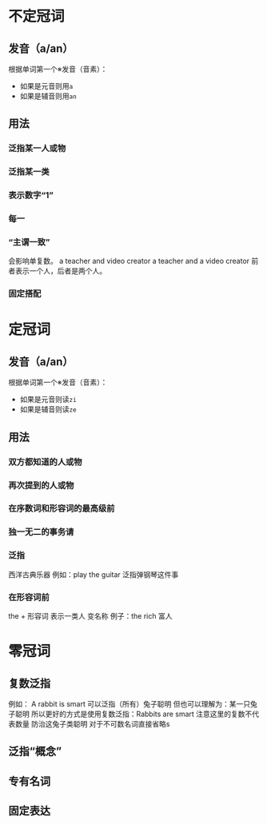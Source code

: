 # 不定冠词

## 发音（a/an）
根据单词第一个※发音（音素）：
- 如果是元音则用`a`
- 如果是辅音则用`an`
## 用法
### 泛指某一人或物
### 泛指某一类
### 表示数字“1”
### 每一

### “主谓一致”
会影响单复数。
a teacher and video creator
a teacher and a video creator
前者表示一个人，后者是两个人。

### 固定搭配

# 定冠词
## 发音（a/an）
根据单词第一个※发音（音素）：
- 如果是元音则读`zi`
- 如果是辅音则读`ze`
## 用法
### 双方都知道的人或物
### 再次提到的人或物
### 在序数词和形容词的最高级前
### 独一无二的事务请
### 泛指
西洋古典乐器
例如：play the guitar
泛指弹钢琴这件事
### 在形容词前
the + 形容词 表示一类人 变名称
例子：the rich 富人
# 零冠词
## 复数泛指
例如：
A rabbit is smart
可以泛指（所有）兔子聪明
但也可以理解为：某一只兔子聪明
所以更好的方式是使用复数泛指：Rabbits are smart
注意这里的复数不代表数量
防治这兔子类聪明
对于不可数名词直接省略s
## 泛指“概念”
## 专有名词
## 固定表达